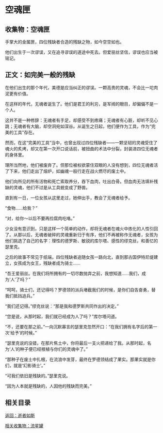 # 空魂匣

## 收集物：空魂匣

手掌大的金属匣，四位残缺者合造的残缺之物，如今空空如也。

他们出生于一次谬误，又在追寻谬误的道途中死去。但爱丽丝坚信，谬误也应当被铭记。

## 正文：如完美一般的残缺

在他们出生的那个年代，美德是应当纠正的谬误。一颗高贵的灵魂，不会比一坨肉泥更有价值。

在这样的年代，无魂者诞生了。他们是君王的利刃，是军阀的眼目，却偏偏不是一个人。

这并不是一种修辞：无魂者有手足，却感受不到疼痛；无魂者有心脏，却听不见心跳；无魂者有大脑，却空洞宛如深谷。从诞生之日起，他们便作为工具，作为“完美的工具”存在。

然而，在这“完美的工具”当中，也曾出现过四位残缺者——一颗坚韧的灵魂受住了魂火的炙烤，却又在第一次开口说话前，被扭曲的术法中分裂，封装进四位无魂者的身体里。

理所当然地，他们被废弃了。但那位被权欲蒙住双眼的人没有想到，四位无魂者活了下来，他们走出了熔炉，如幽魂一般行走在战火燃尽的废土中。

他们向所见的所有活物和死亡索取养分，吞下血肉，吐出白骨。但血肉无法填补残缺的灵魂，他们不过是从工具蜕变成了野兽。

直到有一日，一位女孩从这里走过，她伸出手，教会了无魂者给予。

“食物……给我？”

“对，给你～以后不要再捡腐肉吃咯。”

少女没有意识到，只是这样一个简单的动作，却将无魂者在魂火中炼化的人性引回了。从那以后，无魂者破碎的灵魂重新归于有序，他们不再被称作无魂者，女孩为他们挑选了自己的名字：理性的德罗斯、敏锐的库尔塔、感性的缪克丝，和善忆的瑟里克。

之后的故事不常见于纸端，四位残缺者追随女孩一路向北，直到那古国伊特尼缇建立，女孩成为女王，残缺者成为骑士……

“吾王爱丽丝。在我们将所拥有的一切尽数抛弃之前，我想知道……我们，成为‘人’了吗？”

“呵呵，骑士们，还记得吗？罗德领的派兵堵截我们的时候，是你们自告奋勇，替我们抵挡追兵。”

“我们还记得。”缪克丝说：“那是我和德罗斯共同作出的决定。”

“您是说，从那时起，我们就已经成为人了吗？”库尔塔问道。

“不，还要在那之前。”一向沉默寡言的瑟里克忽然开口：“在我们拥有名字后的第一次‘给予’的时候。”

“瑟里克说的没错，在那片焦土中，你将最后一支火把递给了我。从那时起，名为‘人’的种子便已经根植与你们的灵魂中了。”

“那种子在废土中扎根，在流浪中发芽，最终在罗德领结成了果实。那果实就是你们，就是‘幻影骑士’。”

“可我们依旧是残缺的。”瑟里克说。

“因为人本就是残缺的，人因他的残缺而完美。”

## 相关目录

[返回：逝者如斯](4.1：逝者如斯.md)

[相关收集物：流星罐](4.2：流星罐.md)
